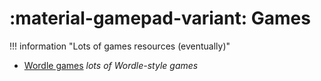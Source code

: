 # :material-gamepad-variant: Games

!!! information "Lots of games resources (eventually)"

<div class="grid cards" markdown>

* [Wordle games](wordle_games.md) *lots of Wordle-style games*

</div>
